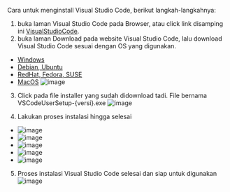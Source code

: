 Cara untuk menginstall Visual Studio Code, berikut langkah-langkahnya: 
1. buka laman Visual Studio Code pada Browser, atau click link disamping ini [VisualStudioCode](https://code.visualstudio.com/).
2. buka laman Download pada website Visual Studio Code, lalu download Visual Studio Code sesuai dengan OS yang digunakan.
  - [Windows](https://code.visualstudio.com/download#)
  - [Debian, Ubuntu](https://code.visualstudio.com/download#)
  - [RedHat, Fedora, SUSE](https://code.visualstudio.com/download#)
  - [MacOS](https://code.visualstudio.com/download#)
  ![image](https://github.com/alvianpradentra/pertemuan1-basis-data/assets/148189829/048cc5cc-a0d7-4a8f-beb3-0d2bbc143c54)

3. Click pada file installer yang sudah didownload tadi. File bernama VSCodeUserSetup-{versi}.exe
  ![image](https://github.com/alvianpradentra/pertemuan1-basis-data/assets/148189829/206af408-3b16-4ebe-969a-40527b22a183)

4. Lakukan proses instalasi hingga selesai
  - ![image](https://github.com/alvianpradentra/pertemuan1-basis-data/assets/148189829/25a585ad-4447-43d3-992f-e27d50fe701a)
  - ![image](https://github.com/alvianpradentra/pertemuan1-basis-data/assets/148189829/36ebb58b-c9bb-4aa0-bfe7-169f22db7e47)
  - ![image](https://github.com/alvianpradentra/pertemuan1-basis-data/assets/148189829/ad906193-5d16-45c8-b053-da01ea5140a8)
  - ![image](https://github.com/alvianpradentra/pertemuan1-basis-data/assets/148189829/6597b7c3-0a18-4a68-ba69-f95b197bb1b7)
  - ![image](https://github.com/alvianpradentra/pertemuan1-basis-data/assets/148189829/e43357d3-3070-45ab-b34c-3c8764edf365)

5. Proses instalasi Visual Studio Code selesai dan siap untuk digunakan
  ![image](https://github.com/alvianpradentra/pertemuan1-basis-data/assets/148189829/a39614e6-5d42-4b87-bdb1-41eb8cd2933c)
